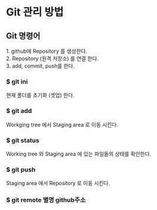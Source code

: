 <h1>Git 관리 방법</h1>
<h2>Git 명령어</h2>
1. github에 Repository 를 생성한다.<br>
2. Repository (원격 저장소) 를 연결 한다.<br>
3. add, commit, push를 한다.<br>

<h3>$ git ini</h3>
현재 폴더를 초기화 (셋업) 한다.

<h3>$ git add</h3>
Workging tree 에서 Staging area 로 이동 시킨다.
<h3>$ git status</h3>
Working tree 와 Staging area 에 있는 파일들의 상태를 확인한다.
<h3>$ git push</h3>
Staging area 에서 Repository 로 이동 시킨다.
<h3>$ git remote 별명 github주소</h3>